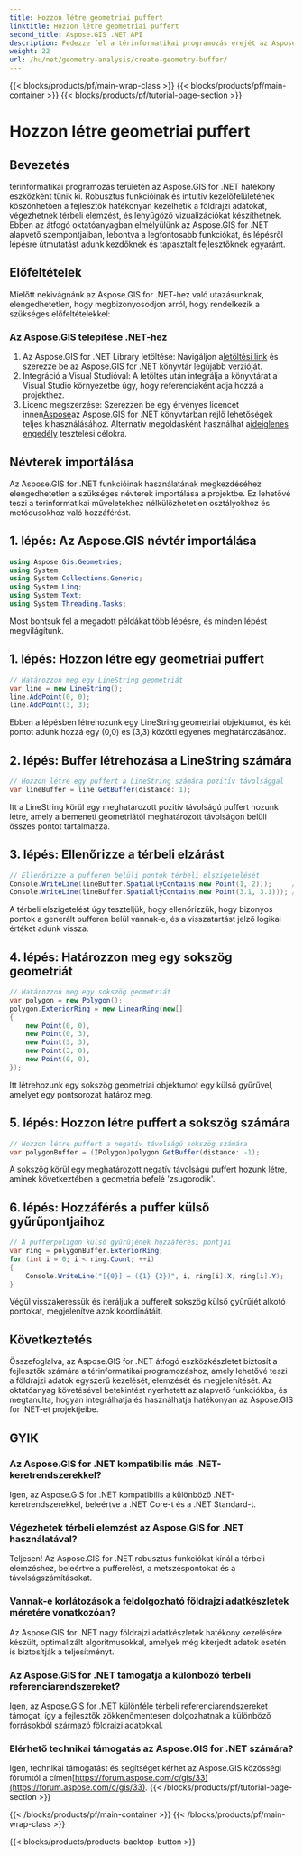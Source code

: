 ```yaml
---
title: Hozzon létre geometriai puffert
linktitle: Hozzon létre geometriai puffert
second_title: Aspose.GIS .NET API
description: Fedezze fel a térinformatikai programozás erejét az Aspose.GIS for .NET segítségével. Könnyedén végezhet térelemzést, vizualizálhat adatokat és még sok mást.
weight: 22
url: /hu/net/geometry-analysis/create-geometry-buffer/
---
```


{{< blocks/products/pf/main-wrap-class >}}
{{< blocks/products/pf/main-container >}}
{{< blocks/products/pf/tutorial-page-section >}}

# Hozzon létre geometriai puffert

## Bevezetés
térinformatikai programozás területén az Aspose.GIS for .NET hatékony eszközként tűnik ki. Robusztus funkcióinak és intuitív kezelőfelületének köszönhetően a fejlesztők hatékonyan kezelhetik a földrajzi adatokat, végezhetnek térbeli elemzést, és lenyűgöző vizualizációkat készíthetnek. Ebben az átfogó oktatóanyagban elmélyülünk az Aspose.GIS for .NET alapvető szempontjaiban, lebontva a legfontosabb funkciókat, és lépésről lépésre útmutatást adunk kezdőknek és tapasztalt fejlesztőknek egyaránt.
## Előfeltételek
Mielőtt nekivágnánk az Aspose.GIS for .NET-hez való utazásunknak, elengedhetetlen, hogy megbizonyosodjon arról, hogy rendelkezik a szükséges előfeltételekkel:
### Az Aspose.GIS telepítése .NET-hez
1.  Az Aspose.GIS for .NET Library letöltése: Navigáljon a[letöltési link](https://releases.aspose.com/gis/net/) és szerezze be az Aspose.GIS for .NET könyvtár legújabb verzióját.
2. Integráció a Visual Studióval: A letöltés után integrálja a könyvtárat a Visual Studio környezetbe úgy, hogy referenciaként adja hozzá a projekthez.
3.  Licenc megszerzése: Szerezzen be egy érvényes licencet innen[Aspose](https://purchase.aspose.com/buy)az Aspose.GIS for .NET könyvtárban rejlő lehetőségek teljes kihasználásához. Alternatív megoldásként használhat a[ideiglenes engedély](https://purchase.aspose.com/temporary-license/) tesztelési célokra.

## Névterek importálása
Az Aspose.GIS for .NET funkcióinak használatának megkezdéséhez elengedhetetlen a szükséges névterek importálása a projektbe. Ez lehetővé teszi a térinformatikai műveletekhez nélkülözhetetlen osztályokhoz és metódusokhoz való hozzáférést.
## 1. lépés: Az Aspose.GIS névtér importálása
```csharp
using Aspose.Gis.Geometries;
using System;
using System.Collections.Generic;
using System.Linq;
using System.Text;
using System.Threading.Tasks;
```

Most bontsuk fel a megadott példákat több lépésre, és minden lépést megvilágítunk.
## 1. lépés: Hozzon létre egy geometriai puffert
```csharp
// Határozzon meg egy LineString geometriát
var line = new LineString();
line.AddPoint(0, 0);
line.AddPoint(3, 3);
```
Ebben a lépésben létrehozunk egy LineString geometriai objektumot, és két pontot adunk hozzá egy (0,0) és (3,3) közötti egyenes meghatározásához.
## 2. lépés: Buffer létrehozása a LineString számára
```csharp
// Hozzon létre egy puffert a LineString számára pozitív távolsággal
var lineBuffer = line.GetBuffer(distance: 1);
```
Itt a LineString körül egy meghatározott pozitív távolságú puffert hozunk létre, amely a bemeneti geometriától meghatározott távolságon belüli összes pontot tartalmazza.
## 3. lépés: Ellenőrizze a térbeli elzárást
```csharp
// Ellenőrizze a pufferen belüli pontok térbeli elszigetelését
Console.WriteLine(lineBuffer.SpatiallyContains(new Point(1, 2)));     // Igaz
Console.WriteLine(lineBuffer.SpatiallyContains(new Point(3.1, 3.1))); // Igaz
```
A térbeli elszigetelést úgy teszteljük, hogy ellenőrizzük, hogy bizonyos pontok a generált pufferen belül vannak-e, és a visszatartást jelző logikai értéket adunk vissza.
## 4. lépés: Határozzon meg egy sokszög geometriát
```csharp
// Határozzon meg egy sokszög geometriát
var polygon = new Polygon();
polygon.ExteriorRing = new LinearRing(new[]
{
    new Point(0, 0),
    new Point(0, 3),
    new Point(3, 3),
    new Point(3, 0),
    new Point(0, 0),
});
```
Itt létrehozunk egy sokszög geometriai objektumot egy külső gyűrűvel, amelyet egy pontsorozat határoz meg.
## 5. lépés: Hozzon létre puffert a sokszög számára
```csharp
// Hozzon létre puffert a negatív távolságú sokszög számára
var polygonBuffer = (IPolygon)polygon.GetBuffer(distance: -1);
```
A sokszög körül egy meghatározott negatív távolságú puffert hozunk létre, aminek következtében a geometria befelé 'zsugorodik'.
## 6. lépés: Hozzáférés a puffer külső gyűrűpontjaihoz
```csharp
// A pufferpoligon külső gyűrűjének hozzáférési pontjai
var ring = polygonBuffer.ExteriorRing;
for (int i = 0; i < ring.Count; ++i)
{
    Console.WriteLine("[{0}] = ({1} {2})", i, ring[i].X, ring[i].Y);
}
```
Végül visszakeressük és iteráljuk a pufferelt sokszög külső gyűrűjét alkotó pontokat, megjelenítve azok koordinátáit.

## Következtetés
Összefoglalva, az Aspose.GIS for .NET átfogó eszközkészletet biztosít a fejlesztők számára a térinformatikai programozáshoz, amely lehetővé teszi a földrajzi adatok egyszerű kezelését, elemzését és megjelenítését. Az oktatóanyag követésével betekintést nyerhetett az alapvető funkciókba, és megtanulta, hogyan integrálhatja és használhatja hatékonyan az Aspose.GIS for .NET-et projektjeibe.
## GYIK
### Az Aspose.GIS for .NET kompatibilis más .NET-keretrendszerekkel?
Igen, az Aspose.GIS for .NET kompatibilis a különböző .NET-keretrendszerekkel, beleértve a .NET Core-t és a .NET Standard-t.
### Végezhetek térbeli elemzést az Aspose.GIS for .NET használatával?
Teljesen! Az Aspose.GIS for .NET robusztus funkciókat kínál a térbeli elemzéshez, beleértve a pufferelést, a metszéspontokat és a távolságszámításokat.
### Vannak-e korlátozások a feldolgozható földrajzi adatkészletek méretére vonatkozóan?
Az Aspose.GIS for .NET nagy földrajzi adatkészletek hatékony kezelésére készült, optimalizált algoritmusokkal, amelyek még kiterjedt adatok esetén is biztosítják a teljesítményt.
### Az Aspose.GIS for .NET támogatja a különböző térbeli referenciarendszereket?
Igen, az Aspose.GIS for .NET különféle térbeli referenciarendszereket támogat, így a fejlesztők zökkenőmentesen dolgozhatnak a különböző forrásokból származó földrajzi adatokkal.
### Elérhető technikai támogatás az Aspose.GIS for .NET számára?
 Igen, technikai támogatást és segítséget kérhet az Aspose.GIS közösségi fórumtól a címen[https://forum.aspose.com/c/gis/33](https://forum.aspose.com/c/gis/33).
{{< /blocks/products/pf/tutorial-page-section >}}

{{< /blocks/products/pf/main-container >}}
{{< /blocks/products/pf/main-wrap-class >}}

{{< blocks/products/products-backtop-button >}}
